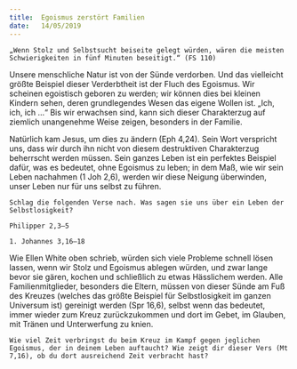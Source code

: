 ```yaml
---
title:  Egoismus zerstört Familien
date:   14/05/2019
---
```


`„Wenn Stolz und Selbstsucht beiseite gelegt würden, wären die meisten Schwierigkeiten in fünf Minuten beseitigt.“ (FS 110)`

Unsere menschliche Natur ist von der Sünde verdorben. Und das vielleicht größte Beispiel dieser Verderbtheit ist der Fluch des Egoismus. Wir scheinen egoistisch geboren zu werden; wir können dies bei kleinen Kindern sehen, deren grundlegendes Wesen das eigene Wollen ist. „Ich, ich, ich ...“ Bis wir erwachsen sind, kann sich dieser Charakterzug auf ziemlich unangenehme Weise zeigen, besonders in der Familie.

Natürlich kam Jesus, um dies zu ändern (Eph 4,24). Sein Wort verspricht uns, dass wir durch ihn nicht von diesem destruktiven Charakterzug beherrscht werden müssen. Sein ganzes Leben ist ein perfektes Beispiel dafür, was es bedeutet, ohne Egoismus zu leben; in dem Maß, wie wir sein Leben nachahmen (1 Joh 2,6), werden wir diese Neigung überwinden, unser Leben nur für uns selbst zu führen.

`Schlag die folgenden Verse nach. Was sagen sie uns über ein Leben der Selbstlosigkeit?`

`Philipper 2,3–5`

`1. Johannes 3,16–18`

Wie Ellen White oben schrieb, würden sich viele Probleme schnell lösen lassen, wenn wir Stolz und Egoismus ablegen würden, und zwar lange bevor sie gären, kochen und schließlich zu etwas Hässlichem werden. Alle Familienmitglieder, besonders die Eltern, müssen von dieser Sünde am Fuß des Kreuzes (welches das größte Beispiel für Selbstlosigkeit im ganzen Universum ist) gereinigt werden (Spr 16,6), selbst wenn das bedeutet, immer wieder zum Kreuz zurückzukommen und dort im Gebet, im Glauben, mit Tränen und Unterwerfung zu knien.

`Wie viel Zeit verbringst du beim Kreuz im Kampf gegen jeglichen Egoismus, der in deinem Leben auftaucht? Wie zeigt dir dieser Vers (Mt 7,16), ob du dort ausreichend Zeit verbracht hast?`
